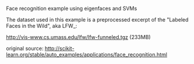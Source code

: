 Face recognition example using eigenfaces and SVMs

The dataset used in this example is a preprocessed excerpt of the
"Labeled Faces in the Wild", aka LFW_:

  http://vis-www.cs.umass.edu/lfw/lfw-funneled.tgz (233MB)


  original source: http://scikit-learn.org/stable/auto_examples/applications/face_recognition.html
